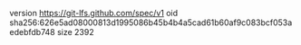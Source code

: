 version https://git-lfs.github.com/spec/v1
oid sha256:626e5ad08000813d1995086b45b4b4a5cad61b60af9c083bcf053aedebfdb748
size 2392

